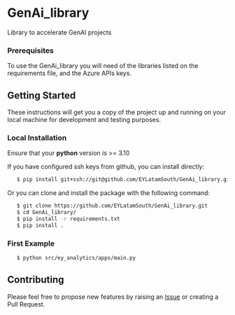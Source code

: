 # GenAi_library

Library to accelerate GenAI projects

### Prerequisites

To use the GenAi_library you will need of the libraries listed on the requirements file, and the Azure APIs keys.

## Getting Started

These instructions will get you a copy of the project up and running on your local machine for development and testing purposes.

### Local Installation

Ensure that your **python** version is >= 3.10 

If you have configured ssh keys from github, you can install directly:

```bash
   $ pip install git+ssh://git@github.com/EYLatamSouth/GenAi_library.git
```

Or you can clone and install the package with the following command:

```bash
   $ git clone https://github.com/EYLatamSouth/GenAi_library.git
   $ cd GenAi_library/
   $ pip install -r requirements.txt
   $ pip install .   
```

### First Example

```bash
   $ python src/ey_analytics/apps/main.py
```

## Contributing

Please feel free to propose new features by raising an [Issue](https://github.com/EYLatamSouth/GenAi_library/issues/new/choose) or creating a Pull Request.
